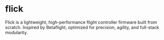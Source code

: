 # flick
Flick is a lightweight, high-performance flight controller firmware built from scratch. Inspired by Betaflight, optimized for precision, agility, and full-stack modularity.
